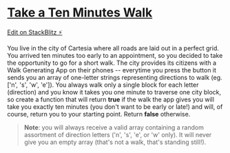 # [Take a Ten Minutes Walk](https://www.codewars.com/kata/54da539698b8a2ad76000228/javascript)

[Edit on StackBlitz ⚡️](https://stackblitz.com/edit/js-93txjq)

<p>You live in the city of Cartesia where all roads are laid out in a perfect grid.  You arrived ten minutes too early to an appointment, so you decided to take the opportunity to go for a short walk.  The city provides its citizens with a Walk Generating App on their phones -- everytime you press the button it sends you an array of one-letter strings representing directions to walk (eg. ['n', 's', 'w', 'e']).  You always walk only a single block for each letter (direction) and you know it takes you one minute to traverse one city block, so create a function that will return <strong>true</strong> if the walk the app gives you will take you exactly ten minutes (you don't want to be early or late!) and will, of course, return you to your starting point.  Return <strong>false</strong> otherwise.</p>
<blockquote>
<p><strong>Note</strong>: you will always receive a valid array containing a random assortment of direction letters ('n', 's', 'e', or 'w' only).  It will never give you an empty array (that's not a walk, that's standing still!).</p>
</blockquote>
